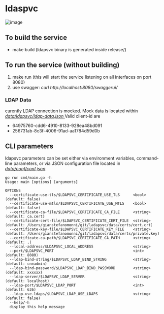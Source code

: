 # ldaspvc
![image](https://github.com/gsmonni/ldapsvc/assets/142036606/187f6d78-eb55-4aab-9230-402d7f98c904)

## To build the service
- make build (ldapsvc binary is generated inside release/)

## To run the service (without building)
1. make run (this will start the service listening on all interfaces on port 8080)
2. use swagger: _curl http://localhost:8080/swaggerui/_

### LDAP Data
curently LDAP connection is mocked. Mock data is located within 
[_data/ldapsvc/ldap-data.json_ ](data/ldapsvc/ldap-data.json)
Valid client-id are
- 64975760-cdd6-4910-8133-928ea48bd091
- 256731ab-8c3f-4006-91ad-aa1784d59d0b

## CLI parameters
ldapsvc parameters can be set either via environment variables, command-line parameters, or via JSON configuration file located in [_data/conf/conf.json_](data/conf/conf.json)

```azure
go run cmd/main.go -h
Usage: main [options] [arguments]

OPTIONS
  --certificate-use-tls/$LDAPSVC_CERTIFICATE_USE_TLS      <bool>    (default: false)
  --certificate-use-mtls/$LDAPSVC_CERTIFICATE_USE_MTLS    <bool>    (default: false)
  --certificate-ca-file/$LDAPSVC_CERTIFICATE_CA_FILE      <string>  (default: ca.cert)
  --certificate-cert-file/$LDAPSVC_CERTIFICATE_CERT_FILE  <string>  (default: /Users/gianstefanomonni/git/ladapsvc/data/certs/cert.crt)
  --certificate-key-file/$LDAPSVC_CERTIFICATE_KEY_FILE    <string>  (default: /Users/gianstefanomonni/git/ladapsvc/data/certs/private.key)
  --certificate-ca-path/$LDAPSVC_CERTIFICATE_CA_PATH      <string>  (default: .)
  --local-address/$LDAPSVC_LOCAL_ADDRESS                  <string>  
  --port/$LDAPSVC_PORT                                    <int>     (default: 8080)
  --ldap-bind-string/$LDAPSVC_LDAP_BIND_STRING            <string>  (default: cn=admin)
  --ldap-bind-password/$LDAPSVC_LDAP_BIND_PASSWORD        <string>  (default: xxxxxx)
  --ldap-server/$LDAPSVC_LDAP_SERVER                      <string>  (default: localhost)
  --ldap-port/$LDAPSVC_LDAP_PORT                          <int>     (default: 636)
  --ldap-use-ldaps/$LDAPSVC_LDAP_USE_LDAPS                <string>  (default: false)
  --help/-h                                               
  display this help message


```
